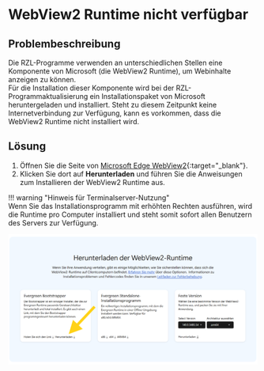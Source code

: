 # WebView2 Runtime nicht verfügbar

## Problembeschreibung

Die RZL-Programme verwenden an unterschiedlichen Stellen eine Komponente von Microsoft (die WebView2 Runtime), um Webinhalte anzeigen zu können.  
Für die Installation dieser Komponente wird bei der RZL-Programmaktualisierung ein Installationspaket von Microsoft heruntergeladen und installiert. Steht zu diesem Zeitpunkt keine Internetverbindung zur Verfügung, kann es vorkommen, dass die WebView2 Runtime nicht installiert wird.

## Lösung

1. Öffnen Sie die Seite von [Microsoft Edge WebView2](https://developer.microsoft.com/de-de/microsoft-edge/webview2/#download-section){:target="_blank"}.
2. Klicken Sie dort auf **Herunterladen** und führen Sie die Anweisungen zum Installieren der WebView2 Runtime aus.   

!!! warning "Hinweis für Terminalserver-Nutzung"  
    Wenn Sie das Installationsprogramm mit erhöhten Rechten ausführen, wird die Runtime pro Computer installiert und steht somit sofort allen Benutzern des Servers zur Verfügung.

![WebView2 Runtime](img/kb018_WebView2Runtime.png)

